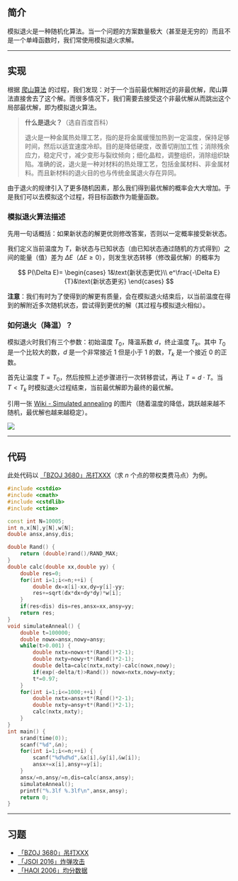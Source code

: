 ## 简介

模拟退火是一种随机化算法。当一个问题的方案数量极大（甚至是无穷的）而且不是一个单峰函数时，我们常使用模拟退火求解。

---

## 实现

根据 [爬山算法](https://oi-wiki.org/misc/hill-climbing/) 的过程，我们发现：对于一个当前最优解附近的非最优解，爬山算法直接舍去了这个解。而很多情况下，我们需要去接受这个非最优解从而跳出这个局部最优解，即为模拟退火算法。

> **什么是退火？**（选自百度百科）
>
> 退火是一种金属热处理工艺，指的是将金属缓慢加热到一定温度，保持足够时间，然后以适宜速度冷却。目的是降低硬度，改善切削加工性；消除残余应力，稳定尺寸，减少变形与裂纹倾向；细化晶粒，调整组织，消除组织缺陷。准确的说，退火是一种对材料的热处理工艺，包括金属材料、非金属材料。而且新材料的退火目的也与传统金属退火存在异同。

由于退火的规律引入了更多随机因素，那么我们得到最优解的概率会大大增加。于是我们可以去模拟这个过程，将目标函数作为能量函数。

### 模拟退火算法描述

先用一句话概括：如果新状态的解更优则修改答案，否则以一定概率接受新状态。

我们定义当前温度为 $T$，新状态与已知状态（由已知状态通过随机的方式得到）之间的能量（值）差为 $\Delta E$（$\Delta E\geqslant 0$），则发生状态转移（修改最优解）的概率为

$$
P(\Delta E)=
\begin{cases}
1&\text{新状态更优}\\
e^\frac{-\Delta E}{T}&\text{新状态更劣}
\end{cases}
$$

**注意**：我们有时为了使得到的解更有质量，会在模拟退火结束后，以当前温度在得到的解附近多次随机状态，尝试得到更优的解（其过程与模拟退火相似）。

### 如何退火（降温）？

模拟退火时我们有三个参数：初始温度 $T_0$，降温系数 $d$，终止温度 $T_k$。其中 $T_0$ 是一个比较大的数，$d$ 是一个非常接近 $1$ 但是小于 $1$ 的数，$T_k$ 是一个接近 $0$ 的正数。

首先让温度 $T=T_0$，然后按照上述步骤进行一次转移尝试，再让 $T=d\cdot T$。当 $T<T_k$ 时模拟退火过程结束，当前最优解即为最终的最优解。

引用一张 [Wiki - Simulated annealing](https://en.wikipedia.org/wiki/Simulated_annealing) 的图片（随着温度的降低，跳跃越来越不随机，最优解也越来越稳定）。

![](https://upload.wikimedia.org/wikipedia/commons/d/d5/Hill_Climbing_with_Simulated_Annealing.gif)

---

## 代码

此处代码以 [「BZOJ 3680」吊打XXX](https://www.lydsy.com/JudgeOnline/problem.php?id=3680)（求 $n$ 个点的带权类费马点）为例。

```cpp
#include <cstdio>
#include <cmath>
#include <cstdlib>
#include <ctime>

const int N=10005;
int n,x[N],y[N],w[N];
double ansx,ansy,dis;

double Rand() {
    return (double)rand()/RAND_MAX;
}
double calc(double xx,double yy) {
    double res=0;
    for(int i=1;i<=n;++i) {
        double dx=x[i]-xx,dy=y[i]-yy;
        res+=sqrt(dx*dx+dy*dy)*w[i];
    }
    if(res<dis) dis=res,ansx=xx,ansy=yy;
    return res;
}
void simulateAnneal() {
    double t=100000;
    double nowx=ansx,nowy=ansy;
    while(t>0.001) {
        double nxtx=nowx+t*(Rand()*2-1);
        double nxty=nowy+t*(Rand()*2-1);
        double delta=calc(nxtx,nxty)-calc(nowx,nowy);
        if(exp(-delta/t)>Rand()) nowx=nxtx,nowy=nxty;
        t*=0.97;
    }
    for(int i=1;i<=1000;++i) {
        double nxtx=ansx+t*(Rand()*2-1);
        double nxty=ansy+t*(Rand()*2-1);
        calc(nxtx,nxty);
    }
}
int main() {
    srand(time(0));
    scanf("%d",&n);
    for(int i=1;i<=n;++i) {
        scanf("%d%d%d",&x[i],&y[i],&w[i]);
        ansx+=x[i],ansy+=y[i];
    }
    ansx/=n,ansy/=n,dis=calc(ansx,ansy);
    simulateAnneal();
    printf("%.3lf %.3lf\n",ansx,ansy);
    return 0;
}
```

---

## 习题

- [「BZOJ 3680」吊打XXX](https://www.lydsy.com/JudgeOnline/problem.php?id=3680)
- [「JSOI 2016」炸弹攻击](https://www.lydsy.com/JudgeOnline/problem.php?id=4852)
- [「HAOI 2006」均分数据](https://www.lydsy.com/JudgeOnline/problem.php?id=2428)
